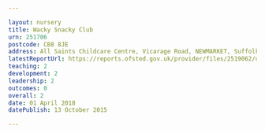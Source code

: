 ```yaml
---

layout: nursery
title: Wacky Snacky Club
urn: 251706
postcode: CB8 8JE
address: All Saints Childcare Centre, Vicarage Road, NEWMARKET, Suffolk, CB8 8JE
latestReportUrl: https://reports.ofsted.gov.uk/provider/files/2519062/urn/251706.pdf
teaching: 2
development: 2
leadership: 2
outcomes: 0
overall: 2
date: 01 April 2018 
datePublish: 13 October 2015

---
```

